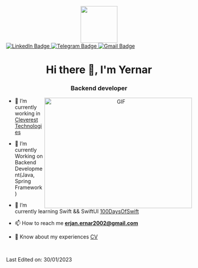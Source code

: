 <div id="header" align="center">
  <img src="https://media.giphy.com/media/M9gbBd9nbDrOTu1Mqx/giphy.gif" width="100"/>
</div>
<div id="badges">
  <a href="[your-linkedin-URL](https://www.linkedin.com/in/%D0%B5%D1%80%D0%BD%D0%B0%D1%80-%D0%B0%D1%8F%D0%BD%D2%B1%D0%BB%D1%8B-100059238/)">
    <img src="https://img.shields.io/badge/LinkedIn-blue?style=for-the-badge&logo=linkedin&logoColor=white" alt="LinkedIn Badge"/>
  </a>
  <a href="https://t.me/ayaanuly">
    <img src="https://img.shields.io/badge/Telegram-blue?style=for-the-badge&logo=telegram,&logoColor=white" alt="Telegram Badge"/>
  </a>
  <a href="mailto:erjan.ernar2002@gmail.com">
    <img src="https://img.shields.io/badge/Gmail-blue?style=for-the-badge&logo=gmail&logoColor=white" alt="Gmail Badge"/>
  </a>
</div>
<h1 align="center">Hi there 👋, I'm Yernar</h1>
<h3 align="center">Backend developer</h3>

<a target="_blank" align="center">
  <img align="right" top="500" height="300" width="400" alt="GIF" src="https://media.giphy.com/media/SWoSkN6DxTszqIKEqv/giphy.gif">
</a>

- 🔭 I’m currently working in <a href="https://cleverest.tech/" target="blank">Cleverest Technologies</a>

- 🌱 I’m currently Working on Backend Development(Java, Spring Framework)

- 🌱 I’m currently learning Swift && SwiftUI <a href="https://github.com/100rabhcsmc/100DaysOfSwift" target="blank">100DaysOfSwift</a>

- 📫 How to reach me **erjan.ernar2002@gmail.com**

- 📄 Know about my experiences <a href="https://drive.google.com/file/d/1BWuiuOhkZRJCqY-uHdHQZuo6-MS4XyO6/view?usp=drivesdk" target="blank">CV</a>
<br/>

Last Edited on: 30/01/2023
